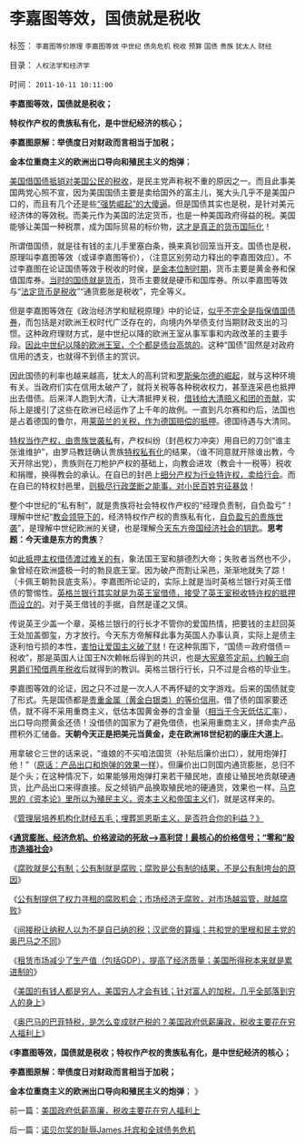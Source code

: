 # 李嘉图等效，国债就是税收

标签： `李嘉图等价原理` `李嘉图等效` `中世纪` `债务危机` `税收` `预算` `国债` `贵族` `犹太人` `财经` 

目录： `人权法学和经济学`

时间： `2011-10-11 10:11:00`

**李嘉图等效，国债就是税收；**

**特权作产权的贵族私有化，是中世纪经济的核心；**

**李嘉图原解：举债度日对财政而言相当于加税；**

**金本位重商主义的欧洲出口导向和殖民主义的炮弹**；

[美国借国债抵销对美国公民的税收](../../../2011/1/6/美国是税收最轻赤字最小的国家.md)，是民主党声称税不重的原因之一。而且此事美国两党心照不宣，因为美国国债主要是卖给国外的富主儿，冤大头几乎不是美国户口的，而且有几个还是些[“强势崛起”的大傻逼](../../../2010/10/21/爱国就是死不认错骂美国.md)。但是国债其实也是税，是针对美元经济体的等效税。而美元作为美国的法定货币，也是一种美国政府得益的税。美国能够让美国一种税票，成为国际贸易的标价物，[这才是真正的货币国际化](../../../2009/7/28/中国实体经济健康后人民币自然国际化.md)！

所谓借国债，就是往有钱的主儿手里塞白条，换来真钞回笼当开支。国债也是税，原理叫李嘉图等效（或译李嘉图等价），（注意区别劳动力释出的李嘉图效应）。不过李嘉图在论证国债等效于税收的时侯，[是金本位制时期](../../../2008/12/10/为什么货币天生是黄金.md)，货币主要是黄金券和保值国库券。[当时的国债就是货币](../../../2009/12/4/讲政治的古代货币.md)，货币主要就是硬币和国库券。所以李嘉图等效与“[法定货币是税收](../../../2010/12/30/货币就是税收；货币发行私有化；.md)”“通货膨胀是税收”，完全等义。

但是李嘉图等效在《政治经济学和赋税原理》中的论证，[似乎不完全是指保值国债券](../../../2009/12/3/什么是财富？货币天生是国库券.md)，而包括是对欧洲王权时代广泛存在的，向境内外举债支付当期财政支出的习惯。这种政府理财方式，是中世纪以降的欧洲王室从事军事和内政改革的主要手段。[因此中世纪以降的欧洲王室，个个都是债台高筑的](../../../2011/8/29/罗斯柴尔德家族的真实身份和跨国业务.md)。这种“国债”固然是对政府信用的透支，也就得不到债主的赏识。

因此国债的利率也越来越高，犹太人的高利贷和[罗斯柴尔德的崛起](../../../2011/8/29/和珅！就是罗斯柴尔德！.md)，就与这种环境有关。当政府们实在信用太破产了，就将关税等各种税收权力，甚至连采邑也抵押出去借债。后来洋人跑到大清，让大清抵押关税，[借钱给大清赔义和团的贡献](../../../2011/9/28/公有制竞争力的落后总是表现为“反侵略”；.md)，实际上是援引了这些在欧洲已经运作了上千年的故例。一直到凡尔赛和约后，法国也是占着德国的鲁尔，用[莱茵兰的关税，作为德国赔偿的抵押](../../../2011/9/21/关税仅仅是又一种税！而已.md)。德国待遇与大清同。

[特权当作产权，由贵族世袭私](../../../2009/7/31/特权的经济学含义及利益演绎.md)有，产权纠纷（封邑权力冲突）用自已的刀剑“谁主张谁维护”，由罗马教廷确认贵族[特权私有化](../../../2009/7/21/混水便于摸鱼，特权等于产权.md)的结果，（谁不同意就开除谁出教，今天开除出党），贵族则在刀枪护产权的基础上，向教会进攻（教会十一税等）税收和捐赠，换得教会的承认。在自已的封邑上[细分产权为行业特许权，卖给行会](../../../2009/7/30/身享特权不感恩来不知福.md)。而在自已的特权封邑里，[则极尽行政垄断之能事，对小民百姓穷征暴敛](../../../2009/7/30/黄宗羲定律之体制内特权对国民利益的侵蚀.md)！

整个中世纪的“私有制”，就是贵族将社会特权作产权的“经理负责制，自负盈亏”！理解中世纪“[教会领导下的](../../../2011/9/4/中世纪的联合国,教皇垂拱而欧洲“治”.md)，经济特权作产权的贵族私有化，[自负盈亏的贵族世袭](../../../2011/1/4/米塞斯资本原理的死亡诅咒！.md)”，是理解中世纪欧洲的关键，也是理解[今天东方帝国经济社会的钥匙](../../../2009/10/11/户籍制度真伪矛盾讨论集.md)。**思考题：今天谁是东方的贵族**？

如[此抵押主权借债渡过难关的有](../../../2011/8/28/犹太人高利贷的主顾是谁？犹太人真的有钱吗？.md)，象法国王室和腓德烈大帝；失败者当然也不少，象曾经在欧洲盛极一时的勃艮底王室。因为破产而割让采邑，渐渐地就失了踪！（卡佩王朝勃艮底支系）。李嘉图所论证的，实际上就是当时英格兰银行对英王借债的警惕性。[英格兰银行其实就是为英王室借债，接受了英王室税收特许权的抵押而设立的](../../../2010/8/20/公私不分!税收民主化1500年弯路！.md)。对于英王借钱的手据，自然是谨之又慎。

传说英王少盖一个章，英格兰银行的行长才不管你的爱国热情，把要钱的主赶回英王处加盖御玺，方才放行。今天东方帝解释此事为英国人办事认真，实际上是债主逐利怕亏损的本性，[害怕让爱国主义破了财](../../../2010/8/19/斯多葛伦理弱点，和西塞罗的私有财产.md)！在这种氛围下，“国债＝政府借债＝税收”，那是英国人让国王N次赖帐后得到的共识，也是[大宪章签定前，约翰王向男爵们预借两年税收](../../../2011/3/9/英王why对大宪章有诚信？法国弱在那里？.md)后就得到的教训。英格兰银行行长，只不过是合格的毕业生。

李嘉图等效的论证，因之只不过是一次人人不再怀疑的文字游戏。后来的国债就变了形式。先是国债都是[贵重金属（黄金白银类）的等价信用](../../../2011/8/23/黄金不是天然法定货币；金本位没有必要.md)。借了债的国家要还债，就不得不采用重商主义，低估本国黄金券的含金量（[相当于今天低估汇率](../../../2007/11/29/弱国自卑心理造成低估人民币廉价出口的历史性惨剧.md)），出口导向攒黄金还债！没借债的国家为了避免借债，也采用重商主义，拼命卖产品攒积外汇储备。**天朝今天正是把美元当黄金，走在欧洲18世纪初的康庄大道上**。

用拿破仑三世的话来说，“谁娘的不买咱法国货（补贴后廉价出口），就用炮弹打他！”（[原话：产品出口和炮弹的效果一样](../../../2011/3/18/资源短缺“生产过剩”？（民粹＋权贵）两次世界大战.md)）。但廉价出口则国内通货膨胀，总归不是个头；在这种情况下，如果能够用炮弹打来若干殖民地，直接让殖民地贡献硬通货，比产品出口来得直接。反之倾销产品换取殖民地的硬通货，效果也一样。[马克思的《资本论》里所以为殖民主义，资本主义和帝国主义](../../../2011/5/24/殖民主义和资本积累，无助于欧洲资本主义.md)们，就是这样来的。

《[管理层培养机构化财经五毛；埋葬凯恩斯主义，是否符合你的利益？》](../../../2011/9/28/埋葬凯恩斯主义，是否符合你的利益？.md)

《[**通货膨胀、经济危机、价格波动的死敌——>高利贷！最核心的价格信号；“零和”股市造福社会**](../../../2011/10/9/零和投机的贡献，高利贷是最核心的价格信号.md)》

《[腐败就是公有制；公有制就是腐败；腐败是公有制的结果，不是公有制垮台的原因](../../../2011/10/9/腐败就是公有制，高利贷一个巴掌拍不响.md)》

《[公有制提供了权力寻租的腐败机会；市场经济无腐败，对市场越监管，就越腐败](../../../2011/10/5/只有高利贷才能挽救全世界.md)》

《[间接税让纳税人以为不是自已纳的税；汉武帝的算缁；共和党的里根和民主党的奥巴马之不同](../../../2011/10/10/奥巴马的阶级斗争和美国敢说“不”的刁民.md)》

《[租赁市场减少了生产值（包括GDP），提高了经济质量；美国所得税本来就是累进制的](../../../2011/10/10/美国针对富人的财产税，最大可能是殃及最穷的人.md)》

《[美国的有钱人都是穷人，美国穷人才会有钱；针对富人的加税，几乎全部落到穷人的身上](../../../2011/10/10/美国针对富人的财产税，最大可能是殃及最穷的人.md)》

《[奥巴马的巴菲特税，是怎么变成财产税的？美国政府低薪廉政，税收主要花在穷人福利上](../../../2011/10/11/美国政府低薪高廉，税收主要花在穷人福利上.md)》

《**李嘉图等效，国债就是税收；特权作产权的贵族私有化，是中世纪经济的核心；**

**李嘉图原解：举债度日对财政而言相当于加税；**

**金本位重商主义的欧洲出口导向和殖民主义的炮弹**； 》



前一篇：[美国政府低薪高廉，税收主要花在穷人福利上](../../../2011/10/11/美国政府低薪高廉，税收主要花在穷人福利上.md)

后一篇：[诺贝尔奖的耻辱James.托宾和全球债务危机](../../../2011/10/11/诺贝尔奖的耻辱James.托宾和全球债务危机.md)